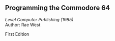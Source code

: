 ## Programming the Commodore 64  
*Level Computer Publishing (1985)*  
Author: Rae West  

First Edition  

